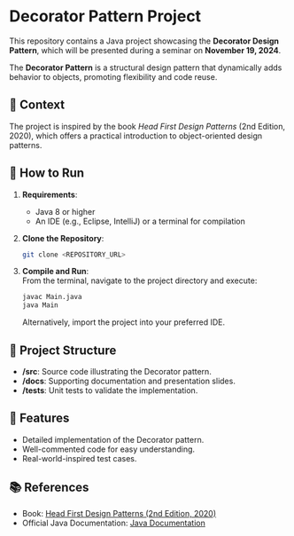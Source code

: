 # Decorator Pattern Project  

This repository contains a Java project showcasing the **Decorator Design Pattern**, which will be presented during a seminar on **November 19, 2024**.  

The **Decorator Pattern** is a structural design pattern that dynamically adds behavior to objects, promoting flexibility and code reuse.  

## 📖 Context  

The project is inspired by the book *Head First Design Patterns* (2nd Edition, 2020), which offers a practical introduction to object-oriented design patterns.  

## 🚀 How to Run  

1. **Requirements**:  
   - Java 8 or higher  
   - An IDE (e.g., Eclipse, IntelliJ) or a terminal for compilation  

2. **Clone the Repository**:  
   ```bash
   git clone <REPOSITORY_URL>
   ```  

3. **Compile and Run**:  
   From the terminal, navigate to the project directory and execute:  
   ```bash
   javac Main.java
   java Main
   ```  

   Alternatively, import the project into your preferred IDE.  

## 📂 Project Structure  

- **/src**: Source code illustrating the Decorator pattern.  
- **/docs**: Supporting documentation and presentation slides.  
- **/tests**: Unit tests to validate the implementation.  

## 🌟 Features  

- Detailed implementation of the Decorator pattern.  
- Well-commented code for easy understanding.  
- Real-world-inspired test cases.  

## 📚 References  

- Book: [Head First Design Patterns (2nd Edition, 2020)](http://wickedlysmart.com/head-first-design-patterns/)  
- Official Java Documentation: [Java Documentation](https://docs.oracle.com/en/java/)  
